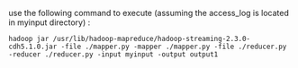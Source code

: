 use the following command to execute (assuming the access_log is located in myinput directory) :

```
hadoop jar /usr/lib/hadoop-mapreduce/hadoop-streaming-2.3.0-cdh5.1.0.jar -file ./mapper.py -mapper ./mapper.py -file ./reducer.py -reducer ./reducer.py -input myinput -output output1
```
